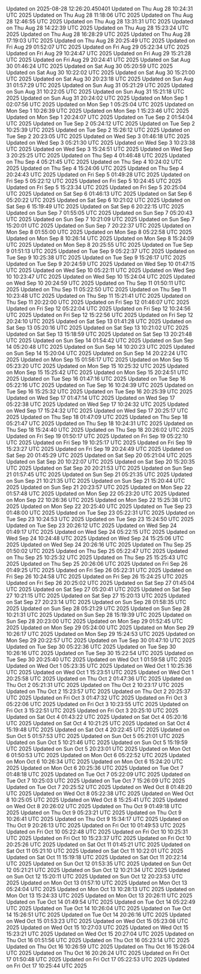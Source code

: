 
Updated on 2025-08-28 12:26:20.450401
Updated on Thu Aug 28 10:24:31 UTC 2025
Updated on Thu Aug 28 11:18:06 UTC 2025
Updated on Thu Aug 28 12:46:55 UTC 2025
Updated on Thu Aug 28 13:31:31 UTC 2025
Updated on Thu Aug 28 14:22:39 UTC 2025
Updated on Thu Aug 28 15:23:24 UTC 2025
Updated on Thu Aug 28 16:28:29 UTC 2025
Updated on Thu Aug 28 17:19:03 UTC 2025
Updated on Thu Aug 28 20:25:49 UTC 2025
Updated on Fri Aug 29 01:52:07 UTC 2025
Updated on Fri Aug 29 05:22:34 UTC 2025
Updated on Fri Aug 29 10:24:47 UTC 2025
Updated on Fri Aug 29 15:21:28 UTC 2025
Updated on Fri Aug 29 20:24:41 UTC 2025
Updated on Sat Aug 30 01:46:24 UTC 2025
Updated on Sat Aug 30 05:20:59 UTC 2025
Updated on Sat Aug 30 10:22:02 UTC 2025
Updated on Sat Aug 30 15:21:00 UTC 2025
Updated on Sat Aug 30 20:23:18 UTC 2025
Updated on Sun Aug 31 01:57:29 UTC 2025
Updated on Sun Aug 31 05:21:29 UTC 2025
Updated on Sun Aug 31 10:22:05 UTC 2025
Updated on Sun Aug 31 15:21:18 UTC 2025
Updated on Sun Aug 31 20:24:02 UTC 2025
Updated on Mon Sep  1 02:07:56 UTC 2025
Updated on Mon Sep  1 05:25:04 UTC 2025
Updated on Mon Sep  1 10:26:39 UTC 2025
Updated on Mon Sep  1 15:23:46 UTC 2025
Updated on Mon Sep  1 20:24:07 UTC 2025
Updated on Tue Sep  2 01:54:04 UTC 2025
Updated on Tue Sep  2 05:24:12 UTC 2025
Updated on Tue Sep  2 10:25:39 UTC 2025
Updated on Tue Sep  2 15:26:12 UTC 2025
Updated on Tue Sep  2 20:23:05 UTC 2025
Updated on Wed Sep  3 01:46:18 UTC 2025
Updated on Wed Sep  3 05:21:30 UTC 2025
Updated on Wed Sep  3 10:23:38 UTC 2025
Updated on Wed Sep  3 15:24:51 UTC 2025
Updated on Wed Sep  3 20:25:25 UTC 2025
Updated on Thu Sep  4 01:46:48 UTC 2025
Updated on Thu Sep  4 05:21:45 UTC 2025
Updated on Thu Sep  4 10:24:02 UTC 2025
Updated on Thu Sep  4 15:24:06 UTC 2025
Updated on Thu Sep  4 20:24:43 UTC 2025
Updated on Fri Sep  5 01:49:28 UTC 2025
Updated on Fri Sep  5 05:22:12 UTC 2025
Updated on Fri Sep  5 10:24:45 UTC 2025
Updated on Fri Sep  5 15:23:34 UTC 2025
Updated on Fri Sep  5 20:25:04 UTC 2025
Updated on Sat Sep  6 01:46:13 UTC 2025
Updated on Sat Sep  6 05:20:22 UTC 2025
Updated on Sat Sep  6 10:21:02 UTC 2025
Updated on Sat Sep  6 15:19:49 UTC 2025
Updated on Sat Sep  6 20:22:15 UTC 2025
Updated on Sun Sep  7 01:55:05 UTC 2025
Updated on Sun Sep  7 05:20:43 UTC 2025
Updated on Sun Sep  7 10:21:09 UTC 2025
Updated on Sun Sep  7 15:20:01 UTC 2025
Updated on Sun Sep  7 20:22:37 UTC 2025
Updated on Mon Sep  8 01:55:00 UTC 2025
Updated on Mon Sep  8 05:22:58 UTC 2025
Updated on Mon Sep  8 10:26:14 UTC 2025
Updated on Mon Sep  8 15:24:09 UTC 2025
Updated on Mon Sep  8 20:25:55 UTC 2025
Updated on Tue Sep  9 01:51:13 UTC 2025
Updated on Tue Sep  9 05:22:37 UTC 2025
Updated on Tue Sep  9 10:25:38 UTC 2025
Updated on Tue Sep  9 15:26:17 UTC 2025
Updated on Tue Sep  9 20:24:59 UTC 2025
Updated on Wed Sep 10 01:47:15 UTC 2025
Updated on Wed Sep 10 05:22:11 UTC 2025
Updated on Wed Sep 10 10:23:47 UTC 2025
Updated on Wed Sep 10 15:24:04 UTC 2025
Updated on Wed Sep 10 20:24:59 UTC 2025
Updated on Thu Sep 11 01:50:11 UTC 2025
Updated on Thu Sep 11 05:22:50 UTC 2025
Updated on Thu Sep 11 10:23:48 UTC 2025
Updated on Thu Sep 11 15:21:41 UTC 2025
Updated on Thu Sep 11 20:22:00 UTC 2025
Updated on Fri Sep 12 01:46:07 UTC 2025
Updated on Fri Sep 12 05:22:04 UTC 2025
Updated on Fri Sep 12 10:24:56 UTC 2025
Updated on Fri Sep 12 15:22:56 UTC 2025
Updated on Fri Sep 12 20:24:10 UTC 2025
Updated on Sat Sep 13 01:41:28 UTC 2025
Updated on Sat Sep 13 05:20:16 UTC 2025
Updated on Sat Sep 13 10:21:02 UTC 2025
Updated on Sat Sep 13 15:18:59 UTC 2025
Updated on Sat Sep 13 20:21:48 UTC 2025
Updated on Sun Sep 14 01:54:42 UTC 2025
Updated on Sun Sep 14 05:20:48 UTC 2025
Updated on Sun Sep 14 10:20:23 UTC 2025
Updated on Sun Sep 14 15:20:04 UTC 2025
Updated on Sun Sep 14 20:22:24 UTC 2025
Updated on Mon Sep 15 01:56:17 UTC 2025
Updated on Mon Sep 15 05:23:20 UTC 2025
Updated on Mon Sep 15 10:25:32 UTC 2025
Updated on Mon Sep 15 15:25:42 UTC 2025
Updated on Mon Sep 15 20:24:51 UTC 2025
Updated on Tue Sep 16 01:47:16 UTC 2025
Updated on Tue Sep 16 05:22:16 UTC 2025
Updated on Tue Sep 16 10:24:39 UTC 2025
Updated on Tue Sep 16 15:25:32 UTC 2025
Updated on Tue Sep 16 20:25:39 UTC 2025
Updated on Wed Sep 17 01:47:14 UTC 2025
Updated on Wed Sep 17 05:22:38 UTC 2025
Updated on Wed Sep 17 10:24:32 UTC 2025
Updated on Wed Sep 17 15:24:32 UTC 2025
Updated on Wed Sep 17 20:25:17 UTC 2025
Updated on Thu Sep 18 01:47:09 UTC 2025
Updated on Thu Sep 18 05:21:47 UTC 2025
Updated on Thu Sep 18 10:24:31 UTC 2025
Updated on Thu Sep 18 15:24:40 UTC 2025
Updated on Thu Sep 18 20:26:02 UTC 2025
Updated on Fri Sep 19 01:50:17 UTC 2025
Updated on Fri Sep 19 05:22:10 UTC 2025
Updated on Fri Sep 19 10:25:17 UTC 2025
Updated on Fri Sep 19 15:23:27 UTC 2025
Updated on Fri Sep 19 20:24:49 UTC 2025
Updated on Sat Sep 20 01:45:29 UTC 2025
Updated on Sat Sep 20 05:21:04 UTC 2025
Updated on Sat Sep 20 10:22:07 UTC 2025
Updated on Sat Sep 20 15:20:35 UTC 2025
Updated on Sat Sep 20 20:21:53 UTC 2025
Updated on Sun Sep 21 01:57:45 UTC 2025
Updated on Sun Sep 21 05:21:35 UTC 2025
Updated on Sun Sep 21 10:21:35 UTC 2025
Updated on Sun Sep 21 15:20:44 UTC 2025
Updated on Sun Sep 21 20:23:57 UTC 2025
Updated on Mon Sep 22 01:57:48 UTC 2025
Updated on Mon Sep 22 05:23:20 UTC 2025
Updated on Mon Sep 22 10:26:36 UTC 2025
Updated on Mon Sep 22 15:25:38 UTC 2025
Updated on Mon Sep 22 20:25:40 UTC 2025
Updated on Tue Sep 23 01:48:00 UTC 2025
Updated on Tue Sep 23 05:22:31 UTC 2025
Updated on Tue Sep 23 10:24:53 UTC 2025
Updated on Tue Sep 23 15:24:50 UTC 2025
Updated on Tue Sep 23 20:26:12 UTC 2025
Updated on Wed Sep 24 01:49:17 UTC 2025
Updated on Wed Sep 24 05:22:15 UTC 2025
Updated on Wed Sep 24 10:24:48 UTC 2025
Updated on Wed Sep 24 15:25:06 UTC 2025
Updated on Wed Sep 24 20:26:16 UTC 2025
Updated on Thu Sep 25 01:50:02 UTC 2025
Updated on Thu Sep 25 05:22:47 UTC 2025
Updated on Thu Sep 25 10:25:32 UTC 2025
Updated on Thu Sep 25 15:25:43 UTC 2025
Updated on Thu Sep 25 20:26:06 UTC 2025
Updated on Fri Sep 26 01:49:25 UTC 2025
Updated on Fri Sep 26 05:22:31 UTC 2025
Updated on Fri Sep 26 10:24:58 UTC 2025
Updated on Fri Sep 26 15:24:25 UTC 2025
Updated on Fri Sep 26 20:25:02 UTC 2025
Updated on Sat Sep 27 01:45:04 UTC 2025
Updated on Sat Sep 27 05:20:41 UTC 2025
Updated on Sat Sep 27 10:21:15 UTC 2025
Updated on Sat Sep 27 15:20:13 UTC 2025
Updated on Sat Sep 27 20:23:14 UTC 2025
Updated on Sun Sep 28 01:58:35 UTC 2025
Updated on Sun Sep 28 05:21:29 UTC 2025
Updated on Sun Sep 28 10:21:31 UTC 2025
Updated on Sun Sep 28 15:19:39 UTC 2025
Updated on Sun Sep 28 20:23:00 UTC 2025
Updated on Mon Sep 29 01:52:45 UTC 2025
Updated on Mon Sep 29 05:24:00 UTC 2025
Updated on Mon Sep 29 10:26:17 UTC 2025
Updated on Mon Sep 29 15:24:53 UTC 2025
Updated on Mon Sep 29 20:22:57 UTC 2025
Updated on Tue Sep 30 01:47:10 UTC 2025
Updated on Tue Sep 30 05:22:36 UTC 2025
Updated on Tue Sep 30 10:26:16 UTC 2025
Updated on Tue Sep 30 15:22:54 UTC 2025
Updated on Tue Sep 30 20:25:40 UTC 2025
Updated on Wed Oct  1 01:59:58 UTC 2025
Updated on Wed Oct  1 05:23:35 UTC 2025
Updated on Wed Oct  1 10:25:36 UTC 2025
Updated on Wed Oct  1 15:23:51 UTC 2025
Updated on Wed Oct  1 20:25:58 UTC 2025
Updated on Thu Oct  2 01:47:36 UTC 2025
Updated on Thu Oct  2 05:21:31 UTC 2025
Updated on Thu Oct  2 10:23:17 UTC 2025
Updated on Thu Oct  2 15:23:57 UTC 2025
Updated on Thu Oct  2 20:25:37 UTC 2025
Updated on Fri Oct  3 01:47:32 UTC 2025
Updated on Fri Oct  3 05:22:06 UTC 2025
Updated on Fri Oct  3 10:23:55 UTC 2025
Updated on Fri Oct  3 15:22:51 UTC 2025
Updated on Fri Oct  3 20:25:10 UTC 2025
Updated on Sat Oct  4 01:43:22 UTC 2025
Updated on Sat Oct  4 05:20:16 UTC 2025
Updated on Sat Oct  4 10:21:25 UTC 2025
Updated on Sat Oct  4 15:19:48 UTC 2025
Updated on Sat Oct  4 20:22:45 UTC 2025
Updated on Sun Oct  5 01:57:53 UTC 2025
Updated on Sun Oct  5 05:21:01 UTC 2025
Updated on Sun Oct  5 10:21:46 UTC 2025
Updated on Sun Oct  5 15:19:59 UTC 2025
Updated on Sun Oct  5 20:23:01 UTC 2025
Updated on Mon Oct  6 01:50:53 UTC 2025
Updated on Mon Oct  6 05:22:52 UTC 2025
Updated on Mon Oct  6 10:26:34 UTC 2025
Updated on Mon Oct  6 15:24:20 UTC 2025
Updated on Mon Oct  6 20:25:36 UTC 2025
Updated on Tue Oct  7 01:48:18 UTC 2025
Updated on Tue Oct  7 05:22:09 UTC 2025
Updated on Tue Oct  7 10:25:03 UTC 2025
Updated on Tue Oct  7 15:26:09 UTC 2025
Updated on Tue Oct  7 20:25:52 UTC 2025
Updated on Wed Oct  8 01:48:20 UTC 2025
Updated on Wed Oct  8 05:22:38 UTC 2025
Updated on Wed Oct  8 10:25:05 UTC 2025
Updated on Wed Oct  8 15:25:41 UTC 2025
Updated on Wed Oct  8 20:26:02 UTC 2025
Updated on Thu Oct  9 01:49:18 UTC 2025
Updated on Thu Oct  9 05:23:21 UTC 2025
Updated on Thu Oct  9 10:26:41 UTC 2025
Updated on Thu Oct  9 15:34:17 UTC 2025
Updated on Thu Oct  9 20:26:13 UTC 2025
Updated on Fri Oct 10 01:49:53 UTC 2025
Updated on Fri Oct 10 05:22:48 UTC 2025
Updated on Fri Oct 10 10:25:31 UTC 2025
Updated on Fri Oct 10 15:23:37 UTC 2025
Updated on Fri Oct 10 20:25:26 UTC 2025
Updated on Sat Oct 11 01:45:21 UTC 2025
Updated on Sat Oct 11 05:21:10 UTC 2025
Updated on Sat Oct 11 10:22:01 UTC 2025
Updated on Sat Oct 11 15:19:18 UTC 2025
Updated on Sat Oct 11 20:22:14 UTC 2025
Updated on Sun Oct 12 01:53:35 UTC 2025
Updated on Sun Oct 12 05:21:21 UTC 2025
Updated on Sun Oct 12 10:21:34 UTC 2025
Updated on Sun Oct 12 15:20:11 UTC 2025
Updated on Sun Oct 12 20:23:53 UTC 2025
Updated on Mon Oct 13 01:57:10 UTC 2025
Updated on Mon Oct 13 05:24:04 UTC 2025
Updated on Mon Oct 13 10:28:13 UTC 2025
Updated on Mon Oct 13 15:24:33 UTC 2025
Updated on Mon Oct 13 20:26:11 UTC 2025
Updated on Tue Oct 14 01:49:54 UTC 2025
Updated on Tue Oct 14 05:22:49 UTC 2025
Updated on Tue Oct 14 10:26:04 UTC 2025
Updated on Tue Oct 14 15:26:51 UTC 2025
Updated on Tue Oct 14 20:26:16 UTC 2025
Updated on Wed Oct 15 01:53:23 UTC 2025
Updated on Wed Oct 15 05:23:08 UTC 2025
Updated on Wed Oct 15 10:27:03 UTC 2025
Updated on Wed Oct 15 15:23:21 UTC 2025
Updated on Wed Oct 15 20:27:04 UTC 2025
Updated on Thu Oct 16 01:51:56 UTC 2025
Updated on Thu Oct 16 05:23:14 UTC 2025
Updated on Thu Oct 16 10:26:59 UTC 2025
Updated on Thu Oct 16 15:26:04 UTC 2025
Updated on Thu Oct 16 20:26:24 UTC 2025
Updated on Fri Oct 17 01:50:48 UTC 2025
Updated on Fri Oct 17 05:22:53 UTC 2025
Updated on Fri Oct 17 10:25:44 UTC 2025

